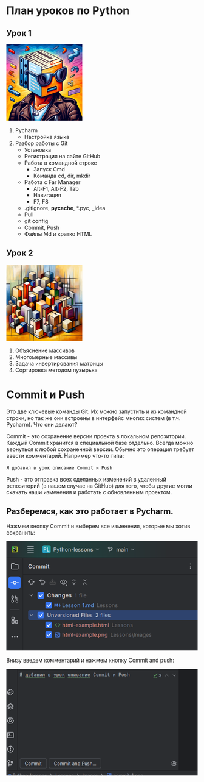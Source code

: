  # План уроков по Python
## Урок 1
<img src="Images/Markdown01.jpg" width="200" height="200">

1. Pycharm
   - Настройка языка
2. Разбор работы с Git
   - Установка
   - Регистрация на сайте GitHub
   - Работа в командной строке
     - Запуск Cmd
     - Команда cd, dir, mkdir
   - Работа с Far Manager 
     - Alt-F1, Alt-F2, Tab 
     - Навигация
     - F7, F8
   - .gitignore, __pycache__, *.pyc, _idea
   - Pull
   - git config
   - Commit, Push
   - Файлы Md и кратко HTML

## Урок 2
<img src="Images/multiarray.jpg" width="200" height="200">

1. Объяснение массивов
2. Многомерные массивы
3. Задача инвертирования матрицы
4. Сортировка методом пузырька

# Commit и Push
Это две ключевые команды Git. Их можно запустить и из командной строки, но так же они встроены в интерфейс многих систем (в т.ч. Pycharm). Что они делают?

Commit - это сохранение версии проекта в локальном репозитории. Каждый Commit хранится в специальной базе отдельно. Всегда можно вернуться к любой сохраненной версии. Обычно это операция требует ввести комментарий. Например что-то типа: 

`Я добавил в урок описание Commit и Push`

Push - это отправка всех сделанных изменений в удаленный репозиторий (в нашем случае на GitHub) для того, чтобы другие могли скачать наши изменения и работать с обновленным проектом.

## Разберемся, как это работает в Pycharm.
Нажмем кнопку Commit и выберем все изменения, которые мы хотив сохранить:

![](images/commit-1.png)

Внизу введем комментарий и нажмем кнопку Commit and push:

![](images/commit-2.png)




